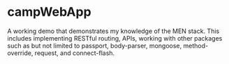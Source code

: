 # campWebApp

A working demo that demonstrates my knowledge of the MEN stack. This includes implementing RESTful routing, APIs, working
with other packages such as but not limited to passport, body-parser, mongoose, method-override, request, and connect-flash.
